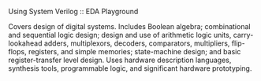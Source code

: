 

Using System Verilog :: EDA Playground

Covers design of digital systems. Includes Boolean algebra; combinational and sequential logic design; design and use of arithmetic logic units, carry-lookahead adders, multiplexors, decoders, comparators, multipliers, flip-flops, registers, and simple memories; state-machine design; and basic register-transfer level design. Uses hardware description languages, synthesis tools, programmable logic, and significant hardware prototyping.

